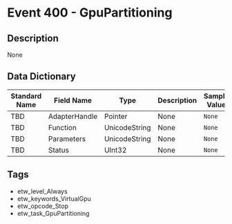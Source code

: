 # Event 400 - GpuPartitioning

## Description
None

## Data Dictionary
|Standard Name|Field Name|Type|Description|Sample Value|
|---|---|---|---|---|
|TBD|AdapterHandle|Pointer|None|`None`|
|TBD|Function|UnicodeString|None|`None`|
|TBD|Parameters|UnicodeString|None|`None`|
|TBD|Status|UInt32|None|`None`|

## Tags
* etw_level_Always
* etw_keywords_VirtualGpu
* etw_opcode_Stop
* etw_task_GpuPartitioning